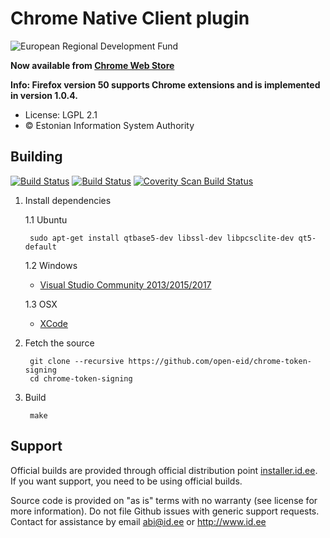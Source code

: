 # Chrome Native Client plugin

![European Regional Development Fund](https://github.com/e-gov/RIHA-Frontend/raw/master/logo/EU/EU.png "European Regional Development Fund - DO NOT REMOVE THIS IMAGE BEFORE 05.03.2020")

**Now available from [Chrome Web Store](https://chrome.google.com/webstore/detail/fhflklnpgjhdjcnlnlnoeomfebmbjkkk)**

**Info: Firefox version 50 supports Chrome extensions and is implemented in version 1.0.4.**

 * License: LGPL 2.1
 * &copy; Estonian Information System Authority

## Building
[![Build Status](https://travis-ci.org/open-eid/chrome-token-signing.svg?branch=master)](https://travis-ci.org/open-eid/chrome-token-signing)
[![Build Status](https://ci.appveyor.com/api/projects/status/github/open-eid/chrome-token-signing?branch=master&svg=true)](https://ci.appveyor.com/project/open-eid/chrome-token-signing)
[![Coverity Scan Build Status](https://scan.coverity.com/projects/2449/badge.svg)](https://scan.coverity.com/projects/2449)

1. Install dependencies

   1.1 Ubuntu

        sudo apt-get install qtbase5-dev libssl-dev libpcsclite-dev qt5-default

   1.2 Windows

     * [Visual Studio Community 2013/2015/2017](https://www.visualstudio.com/downloads/)

   1.3 OSX

     * [XCode](https://itunes.apple.com/en/app/xcode/id497799835?mt=12)

2. Fetch the source

        git clone --recursive https://github.com/open-eid/chrome-token-signing
        cd chrome-token-signing

3. Build

        make

## Support
Official builds are provided through official distribution point [installer.id.ee](https://installer.id.ee). If you want support, you need to be using official builds.

Source code is provided on "as is" terms with no warranty (see license for more information). Do not file Github issues with generic support requests.
Contact for assistance by email abi@id.ee or http://www.id.ee

